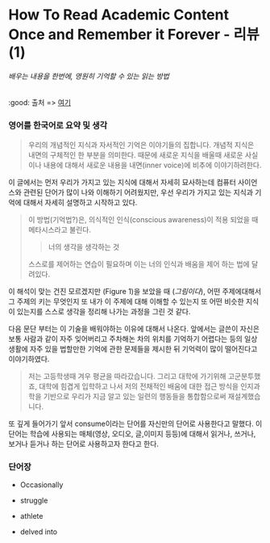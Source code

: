 # How To Read Academic Content Once and Remember it Forever - 리뷰 (1)

###### 배우는 내용을 한번에, 영원히 기억할 수 있는 읽는 방법

:good: 출처 => [여기](https://medium.com/better-humans/how-to-read-academic-content-once-and-remember-it-forever-e44f26d82566)

### 영어를 한국어로 요약 및 생각

>  우리의 개념적인 지식과 자서적인 기억은 이야기들의 집합니다. 개념적 지식은 내면의 구체적인 한 부분을  의미한다. 때문에 새로운 지식을 배울때 새로운 사실이나 내용에 대해서 새로운 내용을 내면(inner voice)에 비추에 이야기하려한다.

이 글에서는 먼저 우리가 가지고 있는 지식에 대해서 자세히 묘사하는데 컴퓨터 사이언스와 관련된 단어가 많이 나와 이해하기 어려웠지만, 우선 우리가 가지고 있는 지식과 기억에 대해서 자세히 설명하고 시작하고 있다.

> 이 방법(기억법?)은, 의식적인 인식(conscious awareness)이 적용 되었을 때 메타시스라고 불린다.
> 
> > 너의 생각을 생각하는 것
> 
> 스스로를 제어하는 연습이 필요하며 이는 너의 인식과 배움을 제어 하는 법에 달려있다.

이 해석이 맞는 건진 모르겠지만 (Figure 1)을 보았을 때  (_그림이다_), 어떤 주제에대해서 그 주제의 키는 무엇인지 또 내가 이 주제에 대해 이해할 수 있는지 또 어떤 비슷한 지식이 있는지를 스스로 생각을 정리해 나가는 과정을 그린 것 같다.

다음 문단 부터는 이 기술을 배워야하는 이유에 대해서 나온다.  앞에서는 글쓴이 자신은 보통 사람과 같이 자주 잊어버리고 주차해논 차의 위치를 기억하기 어렵다는 등의 일상생활에 자주 있을 법할만한 기억에 관한 문제들을 제시한 뒤 기억력이 많이 떨어진다고 이야기하였다.

> 저는 고등학생때 겨우 평균을 따라갔습니다. 그리고 대학에 가기위해 고군분투했죠, 대학에 힘겹게 입학하고 나서 저의 전채적인 배움에 대한 접근 방식을 인지과학을 기반으로 우리가 지금 알고 있는 일련의 행동들을 통합함으로써 재설계했습니다.

또 깊게 들어가기 앞서 consume이라는 단어를 자신만의 단어로 사용한다고 말했다. 이 단어는 학습에 사용되는 매체(영상, 오디오, 글,이미지 등등)에 대해서 읽거나, 쓰거나, 보거나 듣거나 하는 단어로 사용하고자 한다고 한다.



### 단어장

- Occasionally

- struggle

- athlete

- delved into



